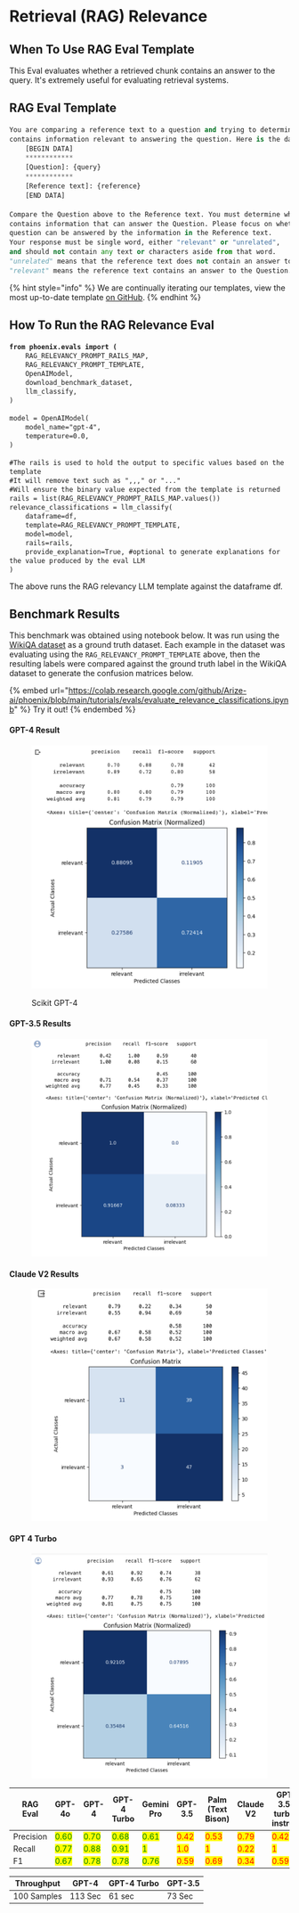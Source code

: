 # Retrieval (RAG) Relevance

## When To Use RAG Eval Template

This Eval evaluates whether a retrieved chunk contains an answer to the query. It's extremely useful for evaluating retrieval systems.

## RAG Eval Template

```python
You are comparing a reference text to a question and trying to determine if the reference text
contains information relevant to answering the question. Here is the data:
    [BEGIN DATA]
    ************
    [Question]: {query}
    ************
    [Reference text]: {reference}
    [END DATA]

Compare the Question above to the Reference text. You must determine whether the Reference text
contains information that can answer the Question. Please focus on whether the very specific
question can be answered by the information in the Reference text.
Your response must be single word, either "relevant" or "unrelated",
and should not contain any text or characters aside from that word.
"unrelated" means that the reference text does not contain an answer to the Question.
"relevant" means the reference text contains an answer to the Question.
```

{% hint style="info" %}
We are continually iterating our templates, view the most up-to-date template [on GitHub](https://github.com/Arize-ai/phoenix/blob/ecef5242d2f9bb39a2fdf5d96a2b1841191f7944/packages/phoenix-evals/src/phoenix/evals/default_templates.py#L12).
{% endhint %}

## How To Run the RAG Relevance Eval

<pre class="language-python"><code class="lang-python"><strong>from phoenix.evals import (
</strong>    RAG_RELEVANCY_PROMPT_RAILS_MAP,
    RAG_RELEVANCY_PROMPT_TEMPLATE,
    OpenAIModel,
    download_benchmark_dataset,
    llm_classify,
)

model = OpenAIModel(
    model_name="gpt-4",
    temperature=0.0,
)

#The rails is used to hold the output to specific values based on the template
#It will remove text such as ",,," or "..."
#Will ensure the binary value expected from the template is returned
rails = list(RAG_RELEVANCY_PROMPT_RAILS_MAP.values())
relevance_classifications = llm_classify(
    dataframe=df,
    template=RAG_RELEVANCY_PROMPT_TEMPLATE,
    model=model,
    rails=rails,
    provide_explanation=True, #optional to generate explanations for the value produced by the eval LLM
)
</code></pre>

The above runs the RAG relevancy LLM template against the dataframe df.

## Benchmark Results

This benchmark was obtained using notebook below. It was run using the [WikiQA dataset](https://storage.googleapis.com/arize-phoenix-assets/evals/binary-relevance-classification/wiki_qa-train.jsonl.zip) as a ground truth dataset. Each example in the dataset was evaluating using the `RAG_RELEVANCY_PROMPT_TEMPLATE` above, then the resulting labels were compared against the ground truth label in the WikiQA dataset to generate the confusion matrices below.

{% embed url="https://colab.research.google.com/github/Arize-ai/phoenix/blob/main/tutorials/evals/evaluate_relevance_classifications.ipynb" %}
Try it out!
{% endembed %}

#### GPT-4 Result

<figure><img src="../../../.gitbook/assets/Screenshot 2023-09-16 at 5.09.34 PM.png" alt=""><figcaption><p>Scikit GPT-4</p></figcaption></figure>

#### GPT-3.5 Results

<figure><img src="../../../.gitbook/assets/GPT-3.5 Relevance Evals.png" alt=""><figcaption></figcaption></figure>

#### Claude V2 Results

<figure><img src="../../../.gitbook/assets/claude_v2_relevance.png" alt=""><figcaption></figcaption></figure>

#### GPT 4 Turbo

<figure><img src="../../../.gitbook/assets/GPT-4 Turbo.png" alt=""><figcaption></figcaption></figure>

<table><thead><tr><th width="116">RAG Eval</th><th>GPT-4o</th><th>GPT-4</th><th>GPT-4 Turbo</th><th>Gemini Pro</th><th>GPT-3.5</th><th>Palm (Text Bison)</th><th>Claude V2</th><th data-hidden>GPT-3.5-turbo-instruct</th></tr></thead><tbody><tr><td>Precision</td><td><mark style="color:green;">0.60</mark></td><td><mark style="color:green;">0.70</mark></td><td><mark style="color:green;">0.68</mark></td><td><mark style="color:green;">0.61</mark></td><td><mark style="color:red;">0.42</mark></td><td><mark style="color:red;">0.53</mark></td><td><mark style="color:red;">0.79</mark></td><td><mark style="color:red;">0.42</mark></td></tr><tr><td>Recall</td><td><mark style="color:green;">0.77</mark></td><td><mark style="color:green;">0.88</mark></td><td><mark style="color:green;">0.91</mark></td><td><mark style="color:green;">1</mark></td><td><mark style="color:red;">1.0</mark></td><td><mark style="color:red;">1</mark></td><td><mark style="color:red;">0.22</mark></td><td><mark style="color:red;">1</mark></td></tr><tr><td>F1</td><td><mark style="color:green;">0.67</mark></td><td><mark style="color:green;">0.78</mark></td><td><mark style="color:green;">0.78</mark></td><td><mark style="color:green;">0.76</mark></td><td><mark style="color:red;">0.59</mark></td><td><mark style="color:red;">0.69</mark></td><td><mark style="color:red;">0.34</mark></td><td><mark style="color:red;">0.59</mark></td></tr></tbody></table>

| Throughput  | GPT-4   | GPT-4 Turbo | GPT-3.5 |
| ----------- | ------- | ----------- | ------- |
| 100 Samples | 113 Sec | 61 sec      | 73 Sec  |
